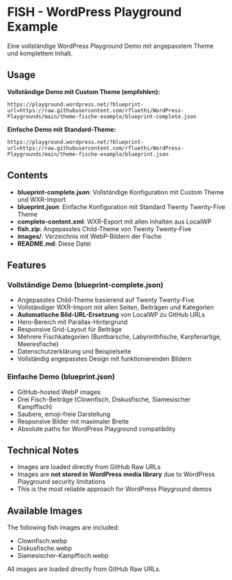 # FISH - WordPress Playground Example

Eine vollständige WordPress Playground Demo mit angepasstem Theme und komplettem Inhalt.

## Usage

**Vollständige Demo mit Custom Theme (empfohlen):**

```url
https://playground.wordpress.net/?blueprint-url=https://raw.githubusercontent.com/rfluethi/WordPress-Playgrounds/main/theme-fische-example/blueprint-complete.json
```

**Einfache Demo mit Standard-Theme:**

```url
https://playground.wordpress.net/?blueprint-url=https://raw.githubusercontent.com/rfluethi/WordPress-Playgrounds/main/theme-fische-example/blueprint.json
```

## Contents

- **blueprint-complete.json**: Vollständige Konfiguration mit Custom Theme und WXR-Import
- **blueprint.json**: Einfache Konfiguration mit Standard Twenty Twenty-Five Theme
- **complete-content.xml**: WXR-Export mit allen Inhalten aus LocalWP
- **fish.zip**: Angepasstes Child-Theme von Twenty Twenty-Five
- **images/**: Verzeichnis mit WebP-Bildern der Fische
- **README.md**: Diese Datei

## Features

### Vollständige Demo (blueprint-complete.json)

- Angepasstes Child-Theme basierend auf Twenty Twenty-Five
- Vollständiger WXR-Import mit allen Seiten, Beiträgen und Kategorien
- **Automatische Bild-URL-Ersetzung** von LocalWP zu GitHub URLs
- Hero-Bereich mit Parallax-Hintergrund
- Responsive Grid-Layout für Beiträge
- Mehrere Fischkategorien (Buntbarsche, Labyrinthfische, Karpfenartige, Meeresfische)
- Datenschutzerklärung und Beispielseite
- Vollständig angepasstes Design mit funktionierenden Bildern

### Einfache Demo (blueprint.json)

- GitHub-hosted WebP images
- Drei Fisch-Beiträge (Clownfisch, Diskusfische, Siamesischer Kampffisch)
- Saubere, emoji-freie Darstellung
- Responsive Bilder mit maximaler Breite
- Absolute paths for WordPress Playground compatibility

## Technical Notes

- Images are loaded directly from GitHub Raw URLs
- Images are **not stored in WordPress media library** due to WordPress Playground security limitations
- This is the most reliable approach for WordPress Playground demos

## Available Images

The following fish images are included:

- Clownfisch.webp
- Diskusfische.webp  
- Siamesischer-Kampffisch.webp

All images are loaded directly from GitHub Raw URLs.
